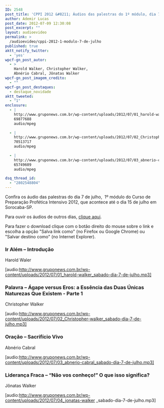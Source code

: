 ```yaml
---
ID: 2548
post_title: 'CPPI 2012 &#8211; Áudios das palestras do 1º módulo, dia 7 de julho'
author: Ademir Lucas
post_date: 2012-07-09 12:30:08
post_excerpt: ""
layout: audioevideo
permalink: >
  /audioevideo/cppi-2012-1-modulo-7-de-julho
published: true
aktt_notify_twitter:
  - 'yes'
wpcf-gn_post_autor:
  - >
    Harold Walker, Christopher Walker,
    Abnério Cabral, Jônatas Walker
wpcf-gn_post_imagem_credito:
  - ""
wpcf-gn_post_destaques:
  - destaque_novidade
aktt_tweeted:
  - "1"
enclosure:
  - |
    http://www.gruponews.com.br/wp-content/uploads/2012/07/01_harold-walker_sabado-dia-7-de-julho.mp3
    69877688
    audio/mpeg
    
  - |
    http://www.gruponews.com.br/wp-content/uploads/2012/07/02_Christopher-walker_sabado-dia-7-de-julho.mp3
    70513717
    audio/mpeg
    
  - |
    http://www.gruponews.com.br/wp-content/uploads/2012/07/03_abnerio-cabral_sabado-dia-7-de-julho.mp3
    65749609
    audio/mpeg
    
dsq_thread_id:
  - "2802548804"
---
```

Confira os áudio das palestras do dia 7 de julho,  1º módulo do Curso de Preparação Profética Intensivo 2012, que acontece até o dia 15 de julho em Sorocaba-SP.

Para ouvir os áudios de outros dias, <a href="http://www.gruponews.com.br/assuntos/publicacoes/audio/cppi2012">clique aqui</a>.

Para fazer o download clique com o botão direito do mouse sobre o link e escolha a opção "Salva link como" (no Firefox ou Google Chrome) ou "Salvar destino como" (no Internet Explorer).
<h3>Ir Além – Introdução</h3>
Harold Waler

[audio:http://www.gruponews.com.br/wp-content/uploads/2012/07/01_harold-walker_sabado-dia-7-de-julho.mp3]
<h3>Palavra – Ágape versus Eros: a Essência das Duas Únicas Naturezas Que Existem - Parte 1</h3>
Christopher Walker

[audio:http://www.gruponews.com.br/wp-content/uploads/2012/07/02_Christopher-walker_sabado-dia-7-de-julho.mp3]
<h3>Oração – Sacrifício Vivo</h3>
Abnério Cabral

[audio:http://www.gruponews.com.br/wp-content/uploads/2012/07/03_abnerio-cabral_sabado-dia-7-de-julho.mp3]
<h3>Liderança Fraca – “Não vos conheço!” O que isso significa?</h3>
Jônatas Walker

[audio:http://www.gruponews.com.br/wp-content/uploads/2012/07/04_jonatas-walker _sabado-dia-7-de-julho.mp3]
